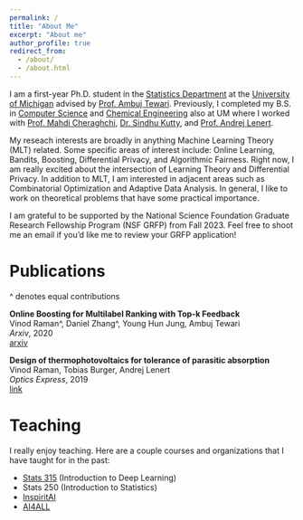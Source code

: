 ```yaml
---
permalink: /
title: "About Me"
excerpt: "About me"
author_profile: true
redirect_from: 
  - /about/
  - /about.html
---
```


I am a first-year Ph.D. student in the [Statistics Department](https://lsa.umich.edu/stats) at the [University of Michigan](https://umich.edu/) advised by [Prof. Ambuj Tewari](https://ambujtewari.github.io). Previously, I completed my B.S. in [Computer Science](https://cse.engin.umich.edu/) and [Chemical Engineering](https://che.engin.umich.edu/) also at UM where I worked with [Prof. Mahdi Cheraghchi](https://mahdi.cheraghchi.info), [Dr. Sindhu Kutty](https://web.eecs.umich.edu/~skutty/), and [Prof. Andrej Lenert](https://lenert.engin.umich.edu).  

My reseach interests are broadly in anything Machine Learning Theory (MLT) related. Some specific areas of interest include: Online Learning, Bandits, Boosting, Differential Privacy, and Algorithmic Fairness. Right now, I am really excited about the intersection of Learning Theory and Differential Privacy. In addition to MLT, I am interested in adjacent areas such as Combinatorial Optimization and Adaptive Data Analysis. In general, I like to work on theoretical problems that have some practical importance. 

I am grateful to be supported by the National Science Foundation Graduate Research Fellowship Program (NSF GRFP) from Fall 2023. Feel free to shoot me an email if you’d like me to review your GRFP application!

Publications
======
^ denotes equal contributions

**Online Boosting for Multilabel Ranking with Top-k Feedback**  
Vinod Raman^, Daniel Zhang^, Young Hun Jung, Ambuj Tewari  
_Arxiv_, 2020  
[arxiv](https://arxiv.org/pdf/1910.10937.pdf)

**Design of thermophotovoltaics for tolerance of parasitic absorption**  
Vinod Raman, Tobias Burger, Andrej Lenert  
_Optics Express_, 2019  
[link](https://opg.optica.org/oe/fulltext.cfm?uri=oe-27-22-31757&id=422403)

Teaching
======
I really enjoy teaching. Here are a couple courses and organizations that I have taught for in the past: 
- [Stats 315](https://ambujtewari.github.io/stats315-winter2022/) (Introduction to Deep Learning)
- Stats 250 (Introduction to Statistics)
- [InspiritAI](https://www.inspiritai.com)
- [AI4ALL](https://ai-4-all.org)


